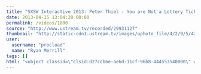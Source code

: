 ```yaml
---
title: "SXSW Interactive 2013: Peter Thiel - You are Not a Lottery Ticket"
date: 2013-04-15 13:04:28 00:00
permalink: /videos/1800
source: "http://www.ustream.tv/recorded/29931127"
thumbnail: "http://static-cdn1.ustream.tv/images/uphoto_file/4/2/9/5/42951/th/smalls2_120_42951_channelicon_1362106322.jpg"
user:
  username: "procload"
  name: "Ryan Merrill"
tags: []
html: "<object classid=\"clsid:d27cdb6e-ae6d-11cf-96b8-444553540000\" width=\"480\" height=\"296\" id=\"utv274065\" name=\"utv_n_51559\"><param name=\"wmode\" value=\"transparent\"><param name=\"flashvars\" value=\"loc=%2F&amp;autoplay=false&amp;vid=29931127\"><param name=\"wmode\" value=\"opaque\"><param name=\"allowfullscreen\" value=\"true\"><param name=\"allowscriptaccess\" value=\"always\"><param name=\"src\" value=\"http://www.ustream.tv/flash/viewer.swf\"><embed flashvars=\"loc=%2F&amp;autoplay=false&amp;vid=29931127\" width=\"480\" height=\"296\" wmode=\"transparent\" allowfullscreen=\"true\" allowscriptaccess=\"always\" id=\"utv274065\" name=\"utv_n_51559\" src=\"http://www.ustream.tv/flash/viewer.swf\" type=\"application/x-shockwave-flash\"></embed></object>"
---
```


